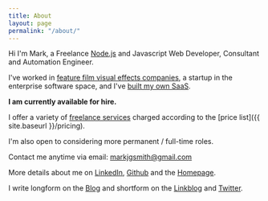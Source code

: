 ```yaml
---
title: About
layout: page
permalink: "/about/"
---
```


Hi I'm Mark, a Freelance [Node.js](https://en.wikipedia.org/wiki/Node.js) and Javascript Web Developer, Consultant and Automation Engineer. 

I've worked in [feature film visual effects companies](https://blog.markjgsmith.com/2020/11/24/what-its-like-working-in-tech-in-the-visual-effects-industry.html), a startup in the enterprise software space, and I've [built my own SaaS](https://blog.markjgsmith.com/2020/11/26/looking-back-at-linkblogdotio.html).

**I am currently available for hire.**

I offer a variety of [freelance services](https://blog.markjgsmith.com/2018/07/04/decription-of-my-freelance-nodejs-software-services.html) charged according to the [price list]({{ site.baseurl }}/pricing).

I'm also open to considering more permanent / full-time roles.

Contact me anytime via email: markjgsmith@gmail.com

More details about me on [LinkedIn](https://www.linkedin.com/in/markjgsmith), [Github](https://github.com/mjgs) and the [Homepage](https://markjgsmith.com).

I write longform on the [Blog](https://blog.markjgsmith.com) and shortform on the [Linkblog](https://links.markjgsmith.com) and [Twitter](https://twitter.com/markjgsmith).
